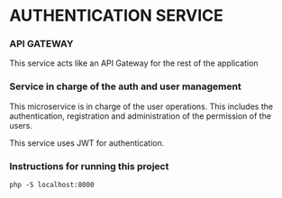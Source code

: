 # AUTHENTICATION SERVICE

### API GATEWAY
This service acts like an API Gateway for the rest of the application
### Service in charge of the auth and user management 
This microservice is in charge of the user operations. This includes the authentication, registration and administration of the permission of the users.

This service uses JWT for authentication.

### Instructions for running this project
`php -S localhost:8000`  
